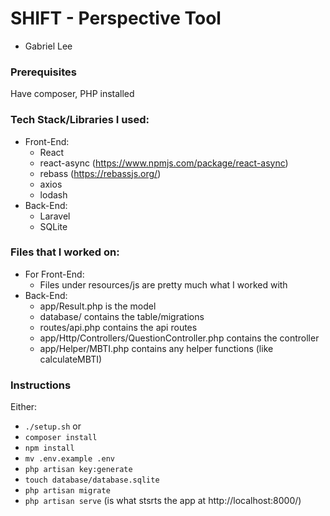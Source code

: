 # SHIFT - Perspective Tool
- Gabriel Lee

### Prerequisites
Have composer, PHP installed

### Tech Stack/Libraries I used:
* Front-End:
    * React
    * react-async (https://www.npmjs.com/package/react-async)
    * rebass (https://rebassjs.org/)
    * axios
    * lodash
* Back-End:
    * Laravel
    * SQLite

### Files that I worked on:
* For Front-End:
    * Files under resources/js are pretty much what I worked with
* Back-End:
    * app/Result.php is the model
    * database/ contains the table/migrations
    * routes/api.php contains the api routes
    * app/Http/Controllers/QuestionController.php contains the controller
    * app/Helper/MBTI.php contains any helper functions (like calculateMBTI)
### Instructions
Either: 
- `./setup.sh` 
or
- `composer install`
- `npm install`
- `mv .env.example .env`
- `php artisan key:generate`
- `touch database/database.sqlite`
- `php artisan migrate`
- `php artisan serve` (is what stsrts the app at http://localhost:8000/)
